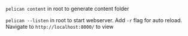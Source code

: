 `pelican content` in root to generate content folder

`pelican --listen` in root to start webserver. Add `-r` flag for auto reload.
Navigate to `http://localhost:8000/` to view